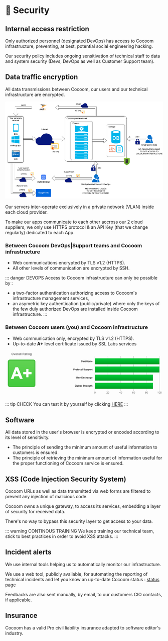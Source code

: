 # 🔐 Security

## Internal access restriction

Only authorized personnel (designated DevOps) has access to Cocoom infrastructure, preventing, at best, potential social engineering hacking.

Our security policy includes ongoing sensitivation of technical staff to data and system security (Devs, DevOps as well as Customer Support team).


## Data traffic encryption

All data transmissions between Cocoom, our users and our technical infrastructure are encrypted.

![Secured data transmission](/img/infra/infra_data-security.png)


Our servers inter-operate exclusively in a private network (VLAN) inside each cloud provider.

To make our apps communicate to each other accross our 2 cloud suppliers, we only use HTTPS protocol & an API Key (that we change regularly) dedicated to each App.


### Between Cocoom DevOps|Support teams and Cocoom infrastructure

- Web communications encrypted by TLS v1.2 (HTTPS).
- All other levels of communication are encrypted by SSH.

::: danger DEVOPS
Access to Cocoom infrastructure can only be possible by :

- a two-factor authentication authorizing access to Cocoom's infrastructure management services,
- an asymetric key authentication (public/private) where only the keys of the few duly authorized DevOps are installed inside Cocoom infrastructure.
:::

### Between Cocoom users (you) and Cocoom infrastructure

- Web communication only, encrypted by TLS v1.2 (HTTPS).
- Up-to-date **A+** level certificate issued by SSL Labs services

![SSLLabs rating](/img/infra/security_ssllabs-rating.png)

::: tip CHECK
You can test it by yourself by clicking [HERE](https://www.ssllabs.com/ssltest/analyze.html?d=acme.cocoom.com)
:::


## Software

All data stored in the user's browser is encrypted or encoded according to its level of sensitivity.

- The principle of sending the minimum amount of useful information to customers is ensured.
- The principle of retrieving the minimum amount of information useful for the proper functioning of Cocoom service is ensured.


## XSS (Code Injection Security System)

Cocoom URLs as well as data transmitted via web forms are filtered to prevent any injection of malicious code.

Cocoom owns a unique gateway, to access its services, embedding a layer of security for received data.

There's no way to bypass this security layer to get access to your data.

::: warning CONTINOUS TRAINING
We keep training our technical team, stick to best practices in order to avoid XSS attacks.
:::


## Incident alerts

We use internal tools helping us to automatically monitor our infrastructure.

We use a web tool, publicly available, for automating the reporting of technical incidents and let you know an up-to-date Cocoom status : [status page](https://status.cocoom.com)

Feedbacks are also sent manually, by email, to our customers CIO contacts, if applicable.


## Insurance

Cocoom has a valid Pro civil liability insurance adapted to software editor's industry.

